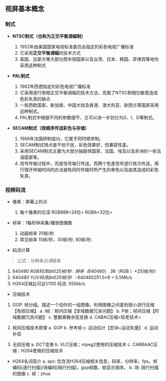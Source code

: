 ## **视屏基本概念**

### **制式**

- **NTSC制式（也称为正交平衡调幅制）**
    1. 1952年由美国国家电视标准委员会指定的彩色电视广播标准
    2. 它采用**正交平衡调幅**的技术方式
    3. 美国、加拿大等大部分西半球国家以及台湾、日本、韩国、菲律宾等地均采用这种制式

- **PAL制式**
    1. 1962年西德指定的彩色电视广播标准
    2. 它采用逐行倒相正交平衡调幅的技术方法，克服了NTSC制相位敏感造成色彩失真的缺点
    3. 一些西欧国家、新加坡、中国大陆及香港、澳大利亚、新西兰等国家采用这种制式。
    4. PAL制式中根据不同的参数细节，又可以进一步划分为G、I、D等制式。

- **SECAM制式（按顺序传送彩色与存储）**
    1. 1966年法国研制成功，它属于同时顺序制。
    2. SECAM制式特点是不怕干扰，彩色效果好，但兼容性差。
    3. 采用SECAM制式主要为大部分独联体国家、法国、埃及以及非洲的一些法语国家等。
    4. 信号传输过程中，亮度信号每行传送，而两个色差信号逐行依次传送。用行错开传输时间的办法避免同时传输时所产生的串色以及由其造成的彩色失真。

### **视频码流**
- 像素：屏幕上的点
	1. 每个像素的位深 RGB888<24位> RGBA<32位>

- 帧率：1每秒钟采集/播放图像数
	1. 动画帧率 25帧/秒
	2. 常见帧率 15帧/秒，30帧/秒, 60帧/秒.

- 码流计算
>  公式：分辨率*位深*帧率

1. 640*480 RGB码流(bit)25帧/秒 : 辨率（640*480） *3*8（RGB ）*25(帧/秒)
2. 640*480 YUV码流(bit)25帧/秒 ：640*480*25*1.5*8 = 5.5Mb/s
3. H264压缩比可达1/100 码流: 550kb/s 

-  压缩技术
1. GOP: 帧分组。描述一个动作的一组图像。利用图像之间差别很小进行压缩【有损压缩】
	a. I帧：帧内压缩【空域数据冗余问题】
	b. P帧；帧间压缩【时域数据冗余问题】
	c. 整数离散余弦变换
    d. CABAC压缩<较老技术>

2. 帧间压缩技术原理
    a. GOP
    b. 参考帧
    c. 运动估计【宏块+运动矢量】
    d. 运动补偿

3. 无损压缩
	a. DCT变换
	b. VLC压缩；mpeg2使用的压缩技术
	c. CABBAAC压缩：H264使用的压缩技术

- H264名词简介
	a. sps: 包含流H264压缩相关信息，码率，分辨率，fps，帧编码[逐行扫描]/场编码[隔行扫描]，gop帧数，帧显示顺序。
    b. 场: 隔行扫描的图像
    c. 帧：zhua
    























